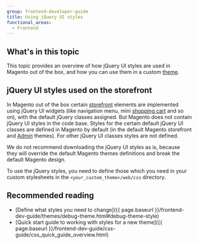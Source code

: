 ```yaml
---
group: frontend-developer-guide
title: Using jQuery UI styles
functional_areas:
  - Frontend
---
```


## What's in this topic

This topic provides an overview of how jQuery UI styles are used in Magento out of the box, and how you can use them in a custom [theme](https://glossary.magento.com/theme).

## jQuery UI styles used on the storefront

In Magento out of the box certain [storefront](https://glossary.magento.com/storefront) elements are implemented using jQuery UI widgets (like navigation menu, mini [shopping cart](https://glossary.magento.com/shopping-cart) and so on), with the default jQuery classes assigned. But Magento does not contain jQuery UI styles in the code base. Styles for the certain default jQuery UI classes are defined in Magento by default (in the default Magento storefront and [Admin](https://glossary.magento.com/admin) themes). For other jQuery UI classes styles are not defined.

We do not recommend downloading the jQuery UI styles as is, because they will override the default Magento themes definitions and break the default Magento design.

To use the jQuery styles, you need to define those which you need in your custom stylesheets in the `<your_custom_theme>/web/css` directory.

## Recommended reading

- [Define what styles you need to change]({{ page.baseurl }}/frontend-dev-guide/themes/debug-theme.html#debug-theme-style)
- [Quick start guide to working with styles for a new theme]({{ page.baseurl }}/frontend-dev-guide/css-guide/css_quick_guide_overview.html)

